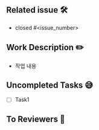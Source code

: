 ## Related issue 🛠

[//]: # "해당하는 이슈 번호 달아주기"

- closed #<issue_number>

## Work Description ✏️

[//]: # "작업 내용 간단 소개"

- 작업 내용

[//]: # "gif 파일 첨부 시 아래 img 태그를 사용"
[//]: <img width="376" alt="이름" src="gif md 문서내에 첨부후 src 링크 들어갈 곳" />


## Uncompleted Tasks 😅

[//]: # "없다면 N/A"

- [ ] Task1

## To Reviewers 📢

[//]: # "reviewer가 알면 좋은 내용들"
